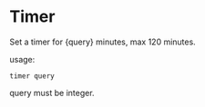 Timer
=====

Set a timer for {query} minutes, max 120 minutes.


usage:

    timer query


query must be integer.
